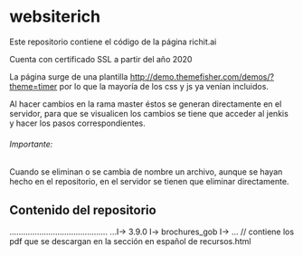 # websiterich
Este repositorio contiene el código de la página richit.ai

Cuenta con certificado SSL a partir del año 2020

La página surge de una plantilla http://demo.themefisher.com/demos/?theme=timer
por lo que la mayoría de los css y js ya venían incluidos.

Al hacer cambios en la rama master éstos se generan directamente en el servidor, para que se visualicen los cambios se tiene que acceder al jenkis y hacer los pasos correspondientes.

###### Importante:
Cuando se eliminan o se cambia de nombre un archivo, aunque se hayan hecho en el repositorio, en el servidor se tienen que eliminar directamente.

## Contenido del repositorio
...........................................
...I-> 3.9.0
	I-> brochures_gob
		I-> … // contiene los pdf que se descargan en la sección en español de recursos.html
